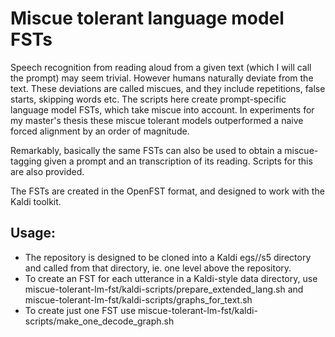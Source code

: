 # Miscue tolerant language model FSTs

Speech recognition from reading aloud from a given text (which I will call the prompt) may seem trivial. However humans naturally deviate from the text. These deviations are called miscues, and they include repetitions, false starts, skipping words etc. The scripts here create prompt-specific language model FSTs, which take miscue into account. In experiments for my master's thesis these miscue tolerant models outperformed a naive forced alignment by an order of magnitude.

Remarkably, basically the same FSTs can also be used to obtain a miscue-tagging given a prompt and an transcription of its reading. Scripts for this are also provided.

The FSTs are created in the OpenFST format, and designed to work with the Kaldi toolkit.

## Usage:
- The repository is designed to be cloned into a Kaldi egs/_<corpusname>_/s5 directory and called from that directory, ie. one level above the repository.
- To create an FST for each utterance in a Kaldi-style data directory, use miscue-tolerant-lm-fst/kaldi-scripts/prepare_extended_lang.sh and miscue-tolerant-lm-fst/kaldi-scripts/graphs_for_text.sh
- To create just one FST use miscue-tolerant-lm-fst/kaldi-scripts/make_one_decode_graph.sh

